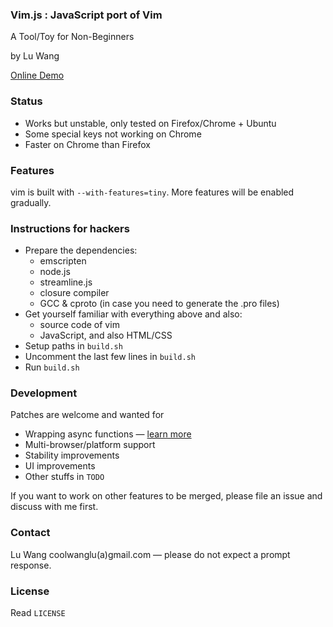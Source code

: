 ### Vim.js : JavaScript port of Vim

A Tool/Toy for Non-Beginners

by Lu Wang

[Online Demo](http://coolwanglu.github.io/vim.js/web/vim.html)

### Status

- Works but unstable, only tested on Firefox/Chrome + Ubuntu
- Some special keys not working on Chrome
- Faster on Chrome than Firefox

### Features

vim is built with `--with-features=tiny`. More features will be enabled gradually.

### Instructions for hackers

- Prepare the dependencies:
  - emscripten
  - node.js
  - streamline.js
  - closure compiler
  - GCC & cproto (in case you need to generate the .pro files)
- Get yourself familiar with everything above and also:
  - source code of vim
  - JavaScript, and also HTML/CSS
- Setup paths in `build.sh`
- Uncomment the last few lines in `build.sh`
- Run `build.sh`

### Development

Patches are welcome and wanted for
- Wrapping async functions &mdash; [learn more](https://github.com/coolwanglu/vim.js/wiki/Sync-to-Async-Transformation)
- Multi-browser/platform support
- Stability improvements
- UI improvements
- Other stuffs in `TODO`

If you want to work on other features to be merged, please file an issue and discuss with me first.

### Contact

Lu Wang coolwanglu(a)gmail.com &mdash; please do not expect a prompt response.

### License
Read `LICENSE`



